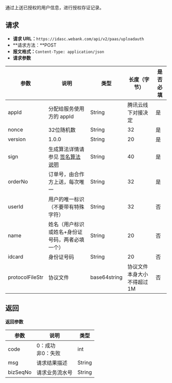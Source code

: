 通过上送已授权的用户信息，进行授权存证记录。
## 请求
- **请求 URL：**`https://idasc.webank.com/api/v2/paas/uploadauth`
- **请求方法：**POST
- **报文格式：**`Content-Type: application/json`
- **请求参数**

|参数|	说明|	类型|	长度（字节）|	是否必填|
|-|-|-|-|-|
|appId|	分配给服务使用方的 appId	|String	|腾讯云线下对接决定	|是|
|nonce|	32位随机数|	String|	32	|是|
|version|	1.0.0	|String	|20|	是|
|sign|	生成算法详情请参见 [签名算法说明](https://cloud.tencent.com/document/product/655/13817)|	String|	40|	是|
|orderNo|	订单号，由合作方上送，每次唯一|	String	|32	|是|
|userId	|用户的唯一标识（不要带有特殊字符）|	String	|32	|否|
|name	|姓名（用户标识或姓名+身份证号码，两者必填一个）|	String|	20|	否|
|idcard	|身份证号码	|String|	20|	否|
|protocolFileStr	|协议文件	|base64string	|协议文件本身大小不得超过1M	|否|

## 返回
**返回参数**

|参数	|说明	|类型|
|-|-|-|
|code|	0：成功<br/>非0：失败	|int|
|msg|	请求结果描述|	String|
|bizSeqNo	|请求业务流水号|	String|
